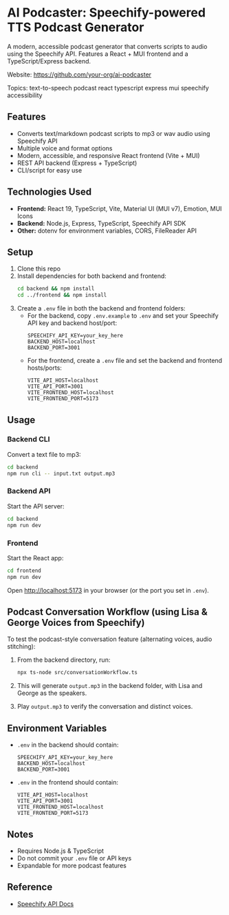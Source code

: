 # AI Podcaster: Speechify-powered TTS Podcast Generator

A modern, accessible podcast generator that converts scripts to audio using the Speechify API. Features a React + MUI frontend and a TypeScript/Express backend.

Website: https://github.com/your-org/ai-podcaster

Topics: text-to-speech podcast react typescript express mui speechify accessibility

## Features

- Converts text/markdown podcast scripts to mp3 or wav audio using Speechify API
- Multiple voice and format options
- Modern, accessible, and responsive React frontend (Vite + MUI)
- REST API backend (Express + TypeScript)
- CLI/script for easy use

## Technologies Used

- **Frontend:** React 19, TypeScript, Vite, Material UI (MUI v7), Emotion, MUI Icons
- **Backend:** Node.js, Express, TypeScript, Speechify API SDK
- **Other:** dotenv for environment variables, CORS, FileReader API

## Setup

1. Clone this repo
2. Install dependencies for both backend and frontend:
   ```sh
   cd backend && npm install
   cd ../frontend && npm install
   ```
3. Create a `.env` file in both the backend and frontend folders:
   - For the backend, copy `.env.example` to `.env` and set your Speechify API key and backend host/port:
     ```env
     SPEECHIFY_API_KEY=your_key_here
     BACKEND_HOST=localhost
     BACKEND_PORT=3001
     ```
   - For the frontend, create a `.env` file and set the backend and frontend hosts/ports:
     ```env
     VITE_API_HOST=localhost
     VITE_API_PORT=3001
     VITE_FRONTEND_HOST=localhost
     VITE_FRONTEND_PORT=5173
     ```

## Usage

### Backend CLI

Convert a text file to mp3:

```sh
cd backend
npm run cli -- input.txt output.mp3
```

### Backend API

Start the API server:

```sh
cd backend
npm run dev
```

### Frontend

Start the React app:

```sh
cd frontend
npm run dev
```

Open [http://localhost:5173](http://localhost:5173) in your browser (or the port you set in `.env`).

## Podcast Conversation Workflow (using Lisa & George Voices from Speechify)

To test the podcast-style conversation feature (alternating voices, audio stitching):

1. From the backend directory, run:

   ```sh
   npx ts-node src/conversationWorkflow.ts
   ```

2. This will generate `output.mp3` in the backend folder, with Lisa and George as the speakers.

3. Play `output.mp3` to verify the conversation and distinct voices.

## Environment Variables

- `.env` in the backend should contain:
  ```env
  SPEECHIFY_API_KEY=your_key_here
  BACKEND_HOST=localhost
  BACKEND_PORT=3001
  ```
- `.env` in the frontend should contain:
  ```env
  VITE_API_HOST=localhost
  VITE_API_PORT=3001
  VITE_FRONTEND_HOST=localhost
  VITE_FRONTEND_PORT=5173
  ```

## Notes

- Requires Node.js & TypeScript
- Do not commit your `.env` file or API keys
- Expandable for more podcast features

## Reference

- [Speechify API Docs](https://docs.speechify.com/)
